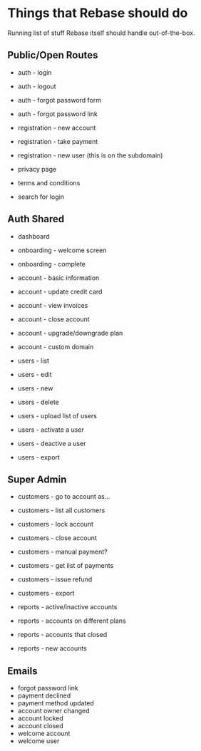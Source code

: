# Things that Rebase should do

Running list of stuff Rebase itself should handle out-of-the-box. 

## Public/Open Routes

-  auth - login
-  auth - logout
-  auth - forgot password form
-  auth - forgot password link

-  registration - new account
-  registration - take payment
-  registration - new user (this is on the subdomain)

-  privacy page
-  terms and conditions

-  search for login

## Auth Shared

-  dashboard
-  onboarding - welcome screen
-  onboarding - complete

-  account - basic information
-  account - update credit card
-  account - view invoices
-  account - close account
-  account - upgrade/downgrade plan
-  account - custom domain

-  users - list
-  users - edit
-  users - new
-  users - delete
-  users - upload list of users
-  users - activate a user
-  users - deactive a user
-  users - export

## Super Admin

-  customers - go to account as...
-  customers - list all customers
-  customers - lock account
-  customers - close account
-  customers - manual payment?
-  customers - get list of payments
-  customers - issue refund
-  customers - export

-  reports - active/inactive accounts
-  reports - accounts on different plans
-  reports - accounts that closed
-  reports - new accounts

## Emails

-  forgot password link
-  payment declined
-  payment method updated
-  account owner changed
-  account locked
-  account closed
-  welcome account
-  welcome user
